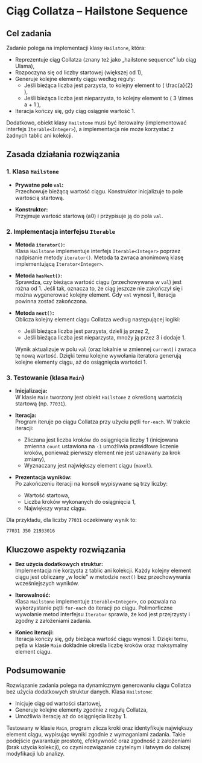 
# Ciąg Collatza – Hailstone Sequence

## Cel zadania

Zadanie polega na implementacji klasy `Hailstone`, która:
- Reprezentuje ciąg Collatza (znany też jako „hailstone sequence” lub ciąg Ulama),
- Rozpoczyna się od liczby startowej (większej od 1),
- Generuje kolejne elementy ciągu według reguły:
  - Jeśli bieżąca liczba jest parzysta, to kolejny element to \( \frac{a}{2} \),
  - Jeśli bieżąca liczba jest nieparzysta, to kolejny element to \( 3 \times a + 1 \),
- Iteracja kończy się, gdy ciąg osiągnie wartość 1.

Dodatkowo, obiekt klasy `Hailstone` musi być iterowalny (implementować interfejs `Iterable<Integer>`), a implementacja nie może korzystać z żadnych tablic ani kolekcji.

## Zasada działania rozwiązania

### 1. Klasa `Hailstone`

- **Prywatne pole `val`:**  
  Przechowuje bieżącą wartość ciągu. Konstruktor inicjalizuje to pole wartością startową.

- **Konstruktor:**  
  Przyjmuje wartość startową (a0) i przypisuje ją do pola `val`.

### 2. Implementacja interfejsu `Iterable`

- **Metoda `iterator()`:**  
  Klasa `Hailstone` implementuje interfejs `Iterable<Integer>` poprzez nadpisanie metody `iterator()`. Metoda ta zwraca anonimową klasę implementującą `Iterator<Integer>`.

- **Metoda `hasNext()`:**  
  Sprawdza, czy bieżąca wartość ciągu (przechowywana w `val`) jest różna od 1. Jeśli tak, oznacza to, że ciąg jeszcze nie zakończył się i można wygenerować kolejny element. Gdy `val` wynosi 1, iteracja powinna zostać zakończona.

- **Metoda `next()`:**  
  Oblicza kolejny element ciągu Collatza według następującej logiki:
  - Jeśli bieżąca liczba jest parzysta, dzieli ją przez 2,
  - Jeśli bieżąca liczba jest nieparzysta, mnoży ją przez 3 i dodaje 1.
  
  Wynik aktualizuje w polu `val` (oraz lokalnie w zmiennej `current`) i zwraca tę nową wartość. Dzięki temu kolejne wywołania iteratora generują kolejne elementy ciągu, aż do osiągnięcia wartości 1.

### 3. Testowanie (klasa `Main`)

- **Inicjalizacja:**  
  W klasie `Main` tworzony jest obiekt `Hailstone` z określoną wartością startową (np. `77031`).

- **Iteracja:**  
  Program iteruje po ciągu Collatza przy użyciu pętli `for-each`. W trakcie iteracji:
  - Zliczana jest liczba kroków do osiągnięcia liczby 1 (inicjowana zmienna `count` ustawiona na `-1` umożliwia prawidłowe liczenie kroków, ponieważ pierwszy element nie jest uznawany za krok zmiany),
  - Wyznaczany jest największy element ciągu (`maxel`).

- **Prezentacja wyników:**  
  Po zakończeniu iteracji na konsoli wypisywane są trzy liczby:
  - Wartość startowa,
  - Liczba kroków wykonanych do osiągnięcia 1,
  - Największy wyraz ciągu.

Dla przykładu, dla liczby `77031` oczekiwany wynik to:
```
77031 350 21933016
```

## Kluczowe aspekty rozwiązania

- **Bez użycia dodatkowych struktur:**  
  Implementacja nie korzysta z tablic ani kolekcji. Każdy kolejny element ciągu jest obliczany „w locie” w metodzie `next()` bez przechowywania wcześniejszych wyników.

- **Iterowalność:**  
  Klasa `Hailstone` implementuje `Iterable<Integer>`, co pozwala na wykorzystanie pętli `for-each` do iteracji po ciągu. Polimorficzne wywołanie metod interfejsu `Iterator` sprawia, że kod jest przejrzysty i zgodny z założeniami zadania.

- **Koniec iteracji:**  
  Iteracja kończy się, gdy bieżąca wartość ciągu wynosi 1. Dzięki temu, pętla w klasie `Main` dokładnie określa liczbę kroków oraz maksymalny element ciągu.

## Podsumowanie

Rozwiązanie zadania polega na dynamicznym generowaniu ciągu Collatza bez użycia dodatkowych struktur danych. Klasa `Hailstone`:
- Inicjuje ciąg od wartości startowej,
- Generuje kolejne elementy zgodnie z regułą Collatza,
- Umożliwia iterację aż do osiągnięcia liczby 1.

Testowany w klasie `Main`, program zlicza kroki oraz identyfikuje największy element ciągu, wypisując wyniki zgodnie z wymaganiami zadania. Takie podejście gwarantuje prostotę, efektywność oraz zgodność z założeniami (brak użycia kolekcji), co czyni rozwiązanie czytelnym i łatwym do dalszej modyfikacji lub analizy.

